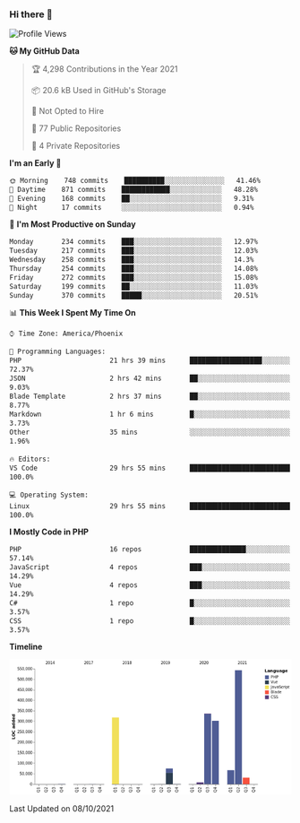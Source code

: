 ### Hi there 👋

<!--START_SECTION:waka-->
![Profile Views](http://img.shields.io/badge/Profile%20Views-0-blue)

**🐱 My GitHub Data** 

> 🏆 4,298 Contributions in the Year 2021
 > 
> 📦 20.6 kB Used in GitHub's Storage 
 > 
> 🚫 Not Opted to Hire
 > 
> 📜 77 Public Repositories 
 > 
> 🔑 4 Private Repositories  
 > 
**I'm an Early 🐤** 

```text
🌞 Morning    748 commits    ██████████░░░░░░░░░░░░░░░   41.46% 
🌆 Daytime    871 commits    ████████████░░░░░░░░░░░░░   48.28% 
🌃 Evening    168 commits    ██░░░░░░░░░░░░░░░░░░░░░░░   9.31% 
🌙 Night      17 commits     ░░░░░░░░░░░░░░░░░░░░░░░░░   0.94%

```
📅 **I'm Most Productive on Sunday** 

```text
Monday       234 commits    ███░░░░░░░░░░░░░░░░░░░░░░   12.97% 
Tuesday      217 commits    ███░░░░░░░░░░░░░░░░░░░░░░   12.03% 
Wednesday    258 commits    ███░░░░░░░░░░░░░░░░░░░░░░   14.3% 
Thursday     254 commits    ███░░░░░░░░░░░░░░░░░░░░░░   14.08% 
Friday       272 commits    ███░░░░░░░░░░░░░░░░░░░░░░   15.08% 
Saturday     199 commits    ██░░░░░░░░░░░░░░░░░░░░░░░   11.03% 
Sunday       370 commits    █████░░░░░░░░░░░░░░░░░░░░   20.51%

```


📊 **This Week I Spent My Time On** 

```text
⌚︎ Time Zone: America/Phoenix

💬 Programming Languages: 
PHP                      21 hrs 39 mins      ██████████████████░░░░░░░   72.37% 
JSON                     2 hrs 42 mins       ██░░░░░░░░░░░░░░░░░░░░░░░   9.03% 
Blade Template           2 hrs 37 mins       ██░░░░░░░░░░░░░░░░░░░░░░░   8.77% 
Markdown                 1 hr 6 mins         █░░░░░░░░░░░░░░░░░░░░░░░░   3.73% 
Other                    35 mins             ░░░░░░░░░░░░░░░░░░░░░░░░░   1.96%

🔥 Editors: 
VS Code                  29 hrs 55 mins      █████████████████████████   100.0%

💻 Operating System: 
Linux                    29 hrs 55 mins      █████████████████████████   100.0%

```

**I Mostly Code in PHP** 

```text
PHP                      16 repos            ██████████████░░░░░░░░░░░   57.14% 
JavaScript               4 repos             ███░░░░░░░░░░░░░░░░░░░░░░   14.29% 
Vue                      4 repos             ███░░░░░░░░░░░░░░░░░░░░░░   14.29% 
C#                       1 repo              █░░░░░░░░░░░░░░░░░░░░░░░░   3.57% 
CSS                      1 repo              █░░░░░░░░░░░░░░░░░░░░░░░░   3.57%

```


**Timeline**

![Chart not found](https://raw.githubusercontent.com/mikebronner/mikebronner/master/charts/bar_graph.png) 


 Last Updated on 08/10/2021
<!--END_SECTION:waka-->

<!--
**mikebronner/mikebronner** is a ✨ _special_ ✨ repository because its `README.md` (this file) appears on your GitHub profile.

Here are some ideas to get you started:

- 🔭 I’m currently working on ...
- 🌱 I’m currently learning ...
- 👯 I’m looking to collaborate on ...
- 🤔 I’m looking for help with ...
- 💬 Ask me about ...
- 📫 How to reach me: ...
- 😄 Pronouns: ...
- ⚡ Fun fact: ...
-->
